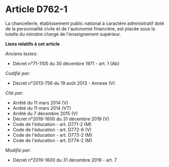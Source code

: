 # Article D762-1

La chancellerie, établissement public national à caractère administratif doté de la personnalité civile et de l'autonomie
financière, est placée sous la tutelle du ministre chargé de l'enseignement supérieur.

**Liens relatifs à cet article**

_Anciens textes_:

  - Décret n°71-1105 du 30 décembre 1971 - art. 1 (Ab)

_Codifié par_:

  - Décret n°2013-756 du 19 août 2013 -  Annexe (V)

_Cité par_:

  - Arrêté du 11 mars 2014 (V)
  - Arrêté du 11 mars 2014 (VT)
  - Arrêté du 7 décembre 2015 (V)
  - Décret n°2019-1600 du 31 décembre 2019 (V)
  - Code de l'éducation - art. D771-2 (M)
  - Code de l'éducation - art. D772-6 (V)
  - Code de l'éducation - art. D773-2 (M)
  - Code de l'éducation - art. D774-2 (M)

_Modifié par_:

  - Décret n°2019-1600 du 31 décembre 2019 - art. 7
